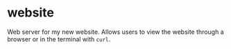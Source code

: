 # website

Web server for my new website. Allows users to view the website through a browser or in the terminal with `curl`.
